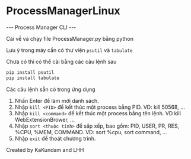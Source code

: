 # ProcessManagerLinux


--- Process Manager CLI ---

Cài về và chạy file ProcessManager.py bằng python


Lưu ý trong máy cần có thư viện `psutil` và `tabulate`

Chưa có thì có thể cài bằng các câu lệnh sau

```bash
pip install psutil
pip install tabulate
```

Các câu lệnh sẵn có trong ứng dụng



1. Nhấn Enter để làm mới danh sách.
2. Nhập `kill <PID>` để kết thúc một process bằng PID. VD: kill 50568, ...
3. Nhập `kill <command>` để kết thúc một process bằng tên lệnh. VD kill WebExtensionBrower, ...
4. Nhập `sort <thuộc tính>` để sắp xếp, bao gồm: PID, USER, PR, RES, %CPU, %MEM, COMMAND. VD: sort %cpu, sort command, ...
5. Nhập `exit` để thoát chương trình.



Created by KaKundam and LHH
